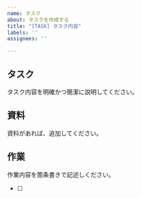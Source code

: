 ```yaml
---
name: タスク
about: タスクを作成する
title: "[TASK] タスク内容"
labels: ''
assignees: ''

---
```


## タスク

タスク内容を明確かつ簡潔に説明してください。

## 資料

資料があれば、追加してください。

## 作業

作業内容を箇条書きで記述しください。

- [ ]
